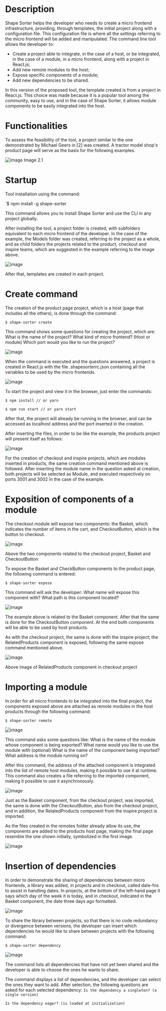 # Description

Shape Sorter helps the developer who needs to create a micro frontend infrastructure, providing, through templates, the initial project along with a configuration file. This configuration file is where all the settings referring to the micro frontend will be added and manipulated. The command line tool allows the developer to:

- Create a project able to integrate, in the case of a host, or be integrated, in the case of a module, in a micro frontend, along with a project in React.js;
- Add new remote modules to the host;
- Expose specific components of a module;
- Add new dependencies to be shared.

In this version of the proposed tool, the template created is from a project in React.js. This choice was made because it is a popular tool among the community, easy to use, and in the case of Shape Sorter, it allows module components to be easily integrated into the host.

# Functionalities

To assess the feasibility of the tool, a project similar to the one demonstrated by Michael Geers in [2] was created. A tractor model shop's product page will serve as the basis for the following examples.

![image](https://user-images.githubusercontent.com/8145430/118288195-8c868c00-b4aa-11eb-974b-3fd681edb899.png)
Image 2.1


# Startup


Tool installation using the command:

`$ npm install -g shape-sorter

This command allows you to install Shape Sorter and use the CLI in any project globally.

After installing the tool, a project folder is created, with subfolders equivalent to each micro frontend of the developer. In the case of the example, the Models folder was created, referring to the project as a whole, and as child folders the projects related to the product, checkout and inspire teams, which are suggested in the example referring to the image above.

![image](https://user-images.githubusercontent.com/8145430/118288544-ec7d3280-b4aa-11eb-9a9d-8c171ccb4efb.png)

After that, templates are created in each project.

# Create command

The creation of the product page project, which is a host (page that includes all the others), is done through the command:

`$ shape-sorter create`

This command shows some questions for creating the project, which are:
What is the name of the project?
What kind of micro frontend? (Host or module)
Which port would you like to run the
project?

![image](https://user-images.githubusercontent.com/8145430/118288632-fa32b800-b4aa-11eb-9f7a-f9495eb3c79d.png)


When the command is executed and the questions answered, a project is created in React.js with the file .shapesorterrc.json containing all the variables to be used by the micro frontends.

![image](https://user-images.githubusercontent.com/8145430/118288665-01f25c80-b4ab-11eb-9f00-9b4e42acf590.png)


To start the project and view it in the browser, just enter the commands:

`$ npm install // or yarn`

`$ npm run start // or yarn start`

After that, the project will already be running in the browser, and can be accessed as localhost address and the port inserted in the creation.

After inserting the files, in order to be like the example, the products project will present itself as follows:

![image](https://user-images.githubusercontent.com/8145430/118288703-09196a80-b4ab-11eb-977a-c9438cd59312.png)


For the creation of checkout and inspire projects, which are modules inserted in products, the same creation command mentioned above is followed. After inserting the module name in the question asked at creation, both projects will be selected as Module, and executed respectively on ports 3001 and 3002 in the case of the example.

# Exposition of components of a module
The checkout module will expose two components: the Basket, which indicates the number of items in the cart, and CheckoutButton, which is the button to checkout.

![image](https://user-images.githubusercontent.com/8145430/118288762-13d3ff80-b4ab-11eb-8e96-e8b296b3253d.png)

Above the two components related to the checkout project, Basket and CheckoutButton

To expose the Basket and CheckButton components to the product page, the following command is entered:

`$ shape-sorter expose`

This command will ask the developer:
What name will expose this component with?
What path is this component located?

![image](https://user-images.githubusercontent.com/8145430/118288913-32d29180-b4ab-11eb-8802-c8a2f6a152d5.png)

The example above is related to the Basket component. After that the same is done for the CheckoutButton component. At the end both components will be able to be used by host products.

As with the checkout project, the same is done with the inspire project; the RelatedProducts component is exposed, following the same expose command mentioned above.

![image](https://user-images.githubusercontent.com/8145430/118289409-b3918d80-b4ab-11eb-8d18-cacf80e671b8.png)

Above image of RelatedProducts component in checkout project

# Importing a module
In order for all micro frontends to be integrated into the final project, the components exposed above are attached as remote modules in the host products through the following command:

`$ shape-sorter remote`

![image](https://user-images.githubusercontent.com/8145430/118289454-bd1af580-b4ab-11eb-8682-2984f0081d30.png)

This command asks some questions like:
What is the name of the module whose component is being exported?
What name would you like to use the module with (optional)
What is the name of the component being imported?
What address is the module running on?

After this command, the address of the attached component is integrated into the list of remote host modules, making it possible to use it at runtime. This command also creates a file referring to the imported component, making it possible to use it asynchronously.

![image](https://user-images.githubusercontent.com/8145430/118289475-c4da9a00-b4ab-11eb-8192-5dd17f0fafdc.png)


Just as the Basket component, from the checkout project, was imported, the same is done with the CheckoutButton, also from the checkout project, and in addition, the RelatedProducts component from the inspire project is imported.

As the files created in the remotes folder already allow its use, the components are added to the products host page, making the final page resemble the one shown initially, symbolized in the first image.

![image](https://user-images.githubusercontent.com/8145430/118289532-d459e300-b4ab-11eb-99ec-bf51af9fd2b4.png)


# Insertion of dependencies

In order to demonstrate the sharing of dependencies between micro frontends, a library was added, in projects and in checkout, called date-fns to assist in handling dates. In projects, at the bottom of the left-hand page it says which day of the week it is today, and in checkout, indicated in the Basket component, the date three days ago formatted.

![image](https://user-images.githubusercontent.com/8145430/118289583-e176d200-b4ab-11eb-880a-e36bb8b74c37.png)


To share the library between projects, so that there is no code redundancy or divergence between versions, the developer can insert which dependencies he would like to share between projects with the following command:

`$ shape-sorter dependency`

![image](https://user-images.githubusercontent.com/8145430/118289610-e9cf0d00-b4ab-11eb-96fa-bf1e38f9a196.png)


The command lists all dependencies that have not yet been shared and the developer is able to choose the ones he wants to share.


The command displays a list of dependencies, and the developer can select the ones they want to add. After selection, the following questions are asked for each selected dependency:
`Is the dependency a singleton? (a single version)`

`Is the dependency eager? (is loaded at initialization)`
